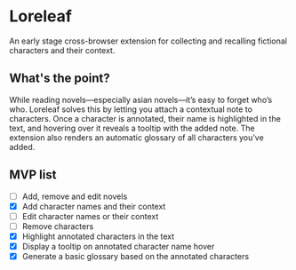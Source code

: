 # Loreleaf

An early stage cross-browser extension for collecting and recalling fictional characters and their context.

## What's the point?

While reading novels—especially asian novels—it’s easy to forget who’s who. Loreleaf solves this by letting you attach a contextual note to characters. Once a character is annotated, their name is highlighted in the text, and hovering over it reveals a tooltip with the added note. The extension also renders an automatic glossary of all characters you’ve added.

## MVP list

- [ ] Add, remove and edit novels
- [x] Add character names and their context
- [ ] Edit character names or their context
- [ ] Remove characters
- [x] Highlight annotated characters in the text
- [x] Display a tooltip on annotated character name hover
- [x] Generate a basic glossary based on the annotated characters
